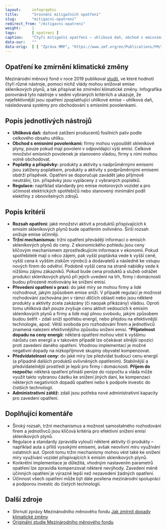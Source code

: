 ```yaml
---
layout:     infographic
title:      "Srovnání mitigačních opatření"
slug:       "mitigacni-opatreni"
redirect_from: "/mitigacni-opatreni"
weight:     1
tags:       [ opatreni ]
caption:    "Čtyři mitigační opatření – uhlíková daň, obchod s emisními povolenkami, poplatky a příspěvky a regulace – jsou porovnány na základě sedmi kritérií. Zpráva Mezinárodního měnového fondu ukazuje, že nejúčinnějším opatřením jsou uhlíková daň a obchodování s emisními povolenkami."
data-our:   ""
data-orig:	[ [ "Zpráva MMF", "https://www.imf.org/en/Publications/FM/Issues/2019/09/12/fiscal-monitor-october-2019" ] ]
---
```


## Opatření ke zmírnění klimatické změny

Mezinárodní měnový fond v roce 2019 publikoval [studii](https://www.imf.org/en/Publications/FM/Issues/2019/09/12/fiscal-monitor-october-2019 ), ve které hodnotí čtyři různé nástroje, pomocí nichž vlády mohou snižovat emise skleníkových plynů, a tak přispívat ke zmírnění klimatické změny. Infografika porovnává tyto nástroje v sedmi vybraných kritériích a ukazuje, že nejefektivnější jsou opatření zpoplatňující uhlíkové emise – uhlíková daň, následovaná systémy pro obchodování s emisními povolenkami. 

## Popis jednotlivých nástrojů

* __Uhlíková daň:__ daňové zatížení producentů fosilních paliv podle celkového obsahu uhlíku.
* __Obchod s emisními povolenkami:__ firmy mohou vypouštět skleníkové plyny, pouze pokud mají povolení v odpovídající výši emisí. Celkové množství emisních povolenek je stanoveno vládou, firmy s nimi mohou volně obchodovat.
* __Poplatky a příspěvky:__ produkty a aktivity s nadprůměrnými emisemi jsou zatíženy poplatkem, produkty a aktivity s podprůměrnými emisemi obdrží příspěvek. Opatření se doporučuje zavádět jako příjmově neutrální, tzn. příspěvky jsou vypláceny z vybraných poplatků.
* __Regulace:__ například standardy pro emise motorových vozidel a pro účinnost elektrických spotřebičů nebo stanovený minimální podíl elektřiny z obnovitelných zdrojů.

## Popis kritérií
* __Rozsah opatření:__ jaké množství aktivit a produktů přispívajících k emisím skleníkových plynů bude opatřením ovlivněno. Širší rozsah snižuje emise účinněji.
* __Tržní mechanismus:__ tržní opatření převádějí informaci o emisích skleníkových plynů do ceny. Z ekonomického pohledu jsou ceny klíčovým mechanismem zprostředkujícím informace v ekonomii. Pokud spotřebitelé mají o něco zájem, pak vyšší poptávka vede k vyšší ceně, vyšší cena k vyšším ziskům výrobců a dodavatelů a následně ke vstupu nových firem do odvětví. Podobně vyšší cena na straně nabídky vede k nižšímu zájmu zákazníků. Pokud bude cena produktů a služeb odrážet produkci skleníkových plynů při jejich uvedení na trh, firmy i domácnosti budou přirozeně motivovány ke snížení emisí.
* __Převedení opatření v praxi:__ do jaké míry se mohou firmy a lidé rozhodnout, jakým způsobem emise sníží. V případě regulací je možnost rozhodování zachována jen v rámci dílčích oblastí nebo jsou některé produkty a aktivity zcela zakázány (či naopak přikázány) vládou. Oproti tomu uhlíková daň pouze zvyšuje cenu aktivit vedoucích k emisím skleníkových plynů a firmy a lidé mají plnou svobodu, jakým způsobem budou šetřit - zdali sníží spotřebu energií, nebo přejdou na efektivnější technologie, apod. Větší svoboda pro rozhodování firem a jednotlivců znamená nalezení efektivnějšího způsobu snížení emisí.
*__Přijatelnost dopadu na ceny energií:__ některá opatření mohou vést k vyššímu nárůstu cen energií a v takovém případě lze očekávat silnější opozici proti zavedení daného opatření. Vhodnou implementací je možné negativní dopady na nízkopříjmové skupiny obyvatel kompenzovat.
* __Předvídatelnost ceny:__ do jaké míry lze předvídat budoucí cenu energií (a případně dalších produktů ovlivněných opatřením). Stabilnější a předvídatelnější prostředí je lepší pro firmy i domácnosti.
__Příjem do rozpočtu:__ některá opatření přináší peníze do rozpočtu a vláda může využít takto vybranou částku ke snížení jiných daní, ke kompenzaci některých negativních dopadů opatření nebo k podpoře investic do čistších technologií.
* __Administrativní zátěž:__ zdali jsou potřeba nové administrativní kapacity pro zavedení opatření.

## Doplňující komentáře
* Široký rozsah, tržní mechanismus a možnost samostatného rozhodování firem a jednotlivců jsou klíčová kritéria pro efektivní snížení emisí skleníkových plynů. 
* Regulace a standardy zpravidla vyloučí některé aktivity či produkty – například auta s příliš vysokými emisemi, avšak neovlivní míru využívání ostatních aut. Oproti tomu tržní mechanismy mohou vést také ke snížení míry využívání vozidel přispívajících k emisím skleníkových plynů.
* Konkrétní implementace je důležitá, vhodným nastavením parametrů opatření lze zpravidla kompenzovat některé nevýhody. Zavedení méně účinných opatření je výrazně lepší než nezavedení žádných opatření.
* Účinnost všech opatření může být dále posílena mezinárodní spoluprácí a podporou investic do čistých technologií.

## Další zdroje
* Shrnutí zprávy Mezinárodního měnového fondu [Jak zmírnit dopady klimatické změny](/studie/2019_IMF-mitigacni-opatreni)
* [Originální studie Mezinárodního měnového fondu](https://www.imf.org/en/Publications/FM/Issues/2019/09/12/fiscal-monitor-october-2019)

